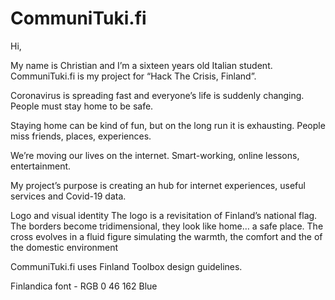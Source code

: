 # CommuniTuki.fi

Hi,

My name is Christian and I’m a sixteen years old Italian student. CommuniTuki.fi is my project for “Hack The Crisis, Finland”.

Coronavirus is spreading fast and everyone’s life is suddenly changing. People must stay home to be safe.

Staying home can be kind of fun, but on the long run it is exhausting. People miss friends, places, experiences.

We’re moving our lives on the internet. Smart-working, online lessons, entertainment.

My project’s purpose is creating an hub for internet experiences, useful services and Covid-19 data.

Logo and visual identity
The logo is a revisitation of Finland’s national flag. The borders become tridimensional, they look like home… a safe place. The cross evolves in a fluid figure simulating the warmth, the comfort and the of the domestic environment

CommuniTuki.fi uses Finland Toolbox design guidelines.

Finlandica font - RGB 0 46 162 Blue
